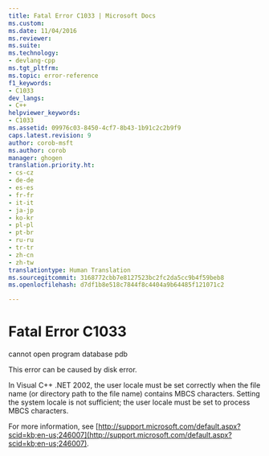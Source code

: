 ```yaml
---
title: Fatal Error C1033 | Microsoft Docs
ms.custom: 
ms.date: 11/04/2016
ms.reviewer: 
ms.suite: 
ms.technology:
- devlang-cpp
ms.tgt_pltfrm: 
ms.topic: error-reference
f1_keywords:
- C1033
dev_langs:
- C++
helpviewer_keywords:
- C1033
ms.assetid: 09976c03-8450-4cf7-8b43-1b91c2c2b9f9
caps.latest.revision: 9
author: corob-msft
ms.author: corob
manager: ghogen
translation.priority.ht:
- cs-cz
- de-de
- es-es
- fr-fr
- it-it
- ja-jp
- ko-kr
- pl-pl
- pt-br
- ru-ru
- tr-tr
- zh-cn
- zh-tw
translationtype: Human Translation
ms.sourcegitcommit: 3168772cbb7e8127523bc2fc2da5cc9b4f59beb8
ms.openlocfilehash: d7df1b8e518c7844f8c4404a9b64485f121071c2

---
```

# Fatal Error C1033
cannot open program database pdb  
  
 This error can be caused by disk error.  
  
 In Visual C++ .NET 2002, the user locale must be set correctly when the file name (or directory path to the file name) contains MBCS characters. Setting the system locale is not sufficient; the user locale must be set to process MBCS characters.  
  
 For more information, see [http://support.microsoft.com/default.aspx?scid=kb;en-us;246007](http://support.microsoft.com/default.aspx?scid=kb;en-us;246007).


<!--HONumber=Jan17_HO2-->


